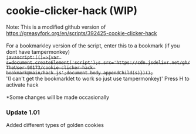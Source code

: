 # cookie-clicker-hack (WIP)
Note: This is a modified github version of https://greasyfork.org/en/scripts/392425-cookie-clicker-hack<br>
<br>
For a bookmarkley version of the script, enter this to a bookmark (if you dont have tampermonkey)<br>
~~`javascript:(()=>{var s=document.createElement('script');s.src='https://cdn.jsdelivr.net/gh/TheUser-90173/cookie-clicker-hack-bookmark@main/hack.js';document.body.appendChild(s)})();`<br>~~ '(I can't get the bookmarklet to work so just use tampermonkey)'
Press H to activate hack<br>
<br>
*Some changes will be made occasionally

### Update 1.01
Added different types of golden cookies

